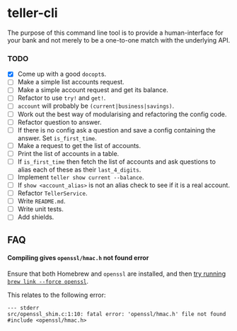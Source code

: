 # teller-cli

The purpose of this command line tool is to provide a human-interface for your bank and not merely to be a one-to-one match with the underlying API.

### TODO

- [x] Come up with a good `docopt`s.
- [ ] Make a simple list accounts request.
- [ ] Make a simple account request and get its balance.
- [ ] Refactor to use `try!` and `get!`.
- [ ] `account` will probably be `(current|business|savings)`.
- [ ] Work out the best way of modularising and refactoring the config code.
- [ ] Refactor question to answer.
- [ ] If there is no config ask a question and save a config containing the answer. Set `is_first_time`.
- [ ] Make a request to get the list of accounts.
- [ ] Print the list of accounts in a table.
- [ ] If `is_first_time` then fetch the list of accounts and ask questions to alias each of these as their `last_4_digits`.
- [ ] Implement `teller show current --balance`.
- [ ] If `show <account_alias>` is not an alias check to see if it is a real account.
- [ ] Refactor `TellerService`.
- [ ] Write `README.md`.
- [ ] Write unit tests.
- [ ] Add shields.

## FAQ

#### Compiling gives `openssl/hmac.h` not found error

Ensure that both Homebrew and `openssl` are installed, and then [try running `brew link --force openssl`](https://github.com/sfackler/rust-openssl/issues/255).

This relates to the following error:

```
--- stderr
src/openssl_shim.c:1:10: fatal error: 'openssl/hmac.h' file not found
#include <openssl/hmac.h>
```
